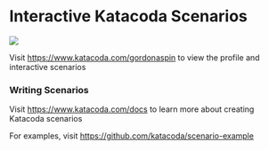 # Interactive Katacoda Scenarios

[![](http://shields.katacoda.com/katacoda/gordonaspin/count.svg)](https://www.katacoda.com/gordonaspin "Get your profile on Katacoda.com")

Visit https://www.katacoda.com/gordonaspin to view the profile and interactive scenarios

### Writing Scenarios
Visit https://www.katacoda.com/docs to learn more about creating Katacoda scenarios

For examples, visit https://github.com/katacoda/scenario-example
